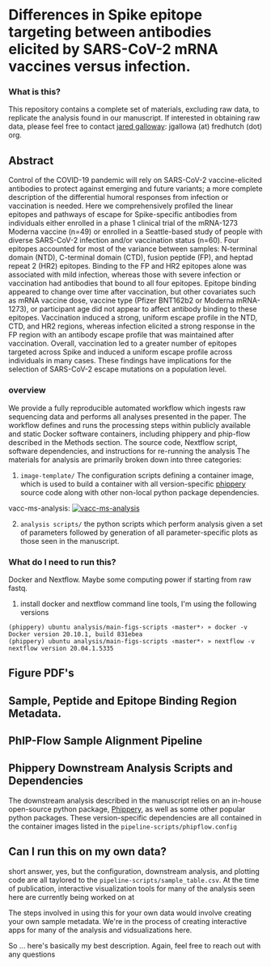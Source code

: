 # Differences in Spike epitope targeting between antibodies elicited by SARS-CoV-2 mRNA vaccines versus infection. 

### What is this?

This repository contains a complete set of materials, excluding raw data, 
to replicate the analysis found in our manuscript.
If interested in obtaining raw data,
please feel free to contact [jared galloway]():
jgallowa (at) fredhutch (dot) org. 

## Abstract

Control of the COVID-19 pandemic will rely on SARS-CoV-2 vaccine-elicited antibodies to protect against emerging and future variants; a more complete description of the differential humoral responses from infection or vaccination is needed. Here we comprehensively profiled the linear epitopes and pathways of escape for Spike-specific antibodies from individuals either enrolled in a phase 1 clinical trial of the mRNA-1273 Moderna vaccine (n=49) or enrolled in a Seattle-based study of people with diverse SARS-CoV-2 infection and/or vaccination status (n=60). Four epitopes accounted for most of the variance between samples: N-terminal domain (NTD), C-terminal domain (CTD), fusion peptide (FP), and heptad repeat 2 (HR2) epitopes. Binding to the FP and HR2 epitopes alone was associated with mild infection, whereas those with severe infection or vaccination had antibodies that bound to all four epitopes. Epitope binding appeared to change over time after vaccination, but other covariates such as mRNA vaccine dose, vaccine type (Pfizer BNT162b2 or Moderna mRNA-1273), or participant age did not appear to affect antibody binding to these epitopes. Vaccination induced a strong, uniform escape profile in the NTD, CTD, and HR2 regions, whereas infection elicited a strong response in the FP region with an antibody escape profile that was maintained after vaccination. Overall, vaccination led to a greater number of epitopes targeted across Spike and induced a uniform escape profile across individuals in many cases. These findings have implications for the selection of SARS-CoV-2 escape mutations on a population level. 


### overview


We provide a fully reproducible automated workflow which ingests raw sequencing data and performs all analyses presented in the paper. 
The workflow defines and runs the processing steps within publicly available and static Docker software containers, 
including phippery and phip-flow described in the Methods section. 
The source code, Nextflow script, software dependencies, and instructions for re-running the analysis 
The materials for analysis are primarily broken down into three categories:

1. `image-template/` The configuration scripts defining a container image, which is used to build 
        a container with all version-specific [phippery](https://github.com/matsengrp/phippery) source code along with other non-local python package dependencies.
        
vacc-ms-analysis: [![vacc-ms-analysis](https://quay.io/repository/matsengrp/vacc-ms-analysis/status "Docker Repository on Quay")](https://quay.io/repository/matsengrp/vacc-ms-analysis)

2. `analysis scripts/` the python scripts which perform analysis given a set of parameters followed by generation of all parameter-specific plots as those seen in the manuscript.  




### What do I need to run this?

Docker and Nextflow. Maybe some computing power if starting from raw fastq.

1. install docker and nextflow command line tools, I'm using the following versions

```
(phippery) ubuntu analysis/main-figs-scripts ‹master*› » docker -v
Docker version 20.10.1, build 831ebea
(phippery) ubuntu analysis/main-figs-scripts ‹master*› » nextflow -v
nextflow version 20.04.1.5335
```

## Figure PDF's

## Sample, Peptide and Epitope Binding Region Metadata.

## PhIP-Flow Sample Alignment Pipeline

## Phippery Downstream Analysis Scripts and Dependencies

The downstream analysis described in the manuscript relies on an in-house open-source python 
package, [Phippery](), as well as some other popular python packages. 
These version-specific dependencies are all contained in the container images 
listed in the `pipeline-scripts/phipflow.config` 

## Can I run this on my own data?

short answer, yes, but the configuration, downstream analysis, and plotting
code are all taylored to the `pipeline-scripts/sample_table.csv`. 
At the time of publication, interactive visualization tools for many of the analysis
seen here are currently being worked on at 

The steps involved in using this for your own data would involve creating your own sample metadata. We're in the process of creating interactive apps for many of the analysis and vidsualizations here. 

So ... here's basically my best description. Again, feel free to reach out with any questions

## 


